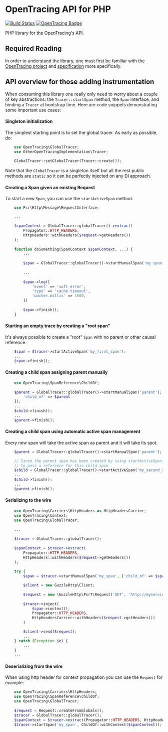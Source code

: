 # OpenTracing API for PHP

[![Build Status](https://travis-ci.org/jcchavezs/opentracing-php.svg?branch=master)](https://travis-ci.org/jcchavezs/opentracing-php) [![OpenTracing Badge](https://img.shields.io/badge/OpenTracing-enabled-blue.svg)](http://opentracing.io)

PHP library for the OpenTracing's API.

## Required Reading

In order to understand the library, one must first be familiar with the
[OpenTracing project](http://opentracing.io) and
[specification](http://opentracing.io/documentation/pages/spec.html) more specifically.

## API overview for those adding instrumentation

When consuming this library one really only need to worry
about a couple of key abstractions: the `Tracer::startSpan` method, the `Span`
interface, and binding a `Tracer` at bootstrap time. Here are code snippets
demonstrating some important use cases:

#### Singleton initialization

The simplest starting point is to set the global tracer. As early as possible, do:

```php
    use OpenTracing\GlobalTracer;
    use OtherOpenTracingImplementation\Tracer;
    
    GlobalTracer::setGlobalTracer(Tracer::create());
```

Note that the `GlobalTracer` is a singleton itself but all the rest public methods are
`static` so it can be perfectly injected on any DI approach.

#### Creating a Span given an existing Request

To start a new `Span`, you can use the `startActiveSpan` method.

```php
    use Psr\Http\Message\RequestInterface;

    ...

    $spanContext = GlobalTracer::globalTracer()->extract(
        Propagator::HTTP_HEADERS,
        HttpHeaders::withHeaders($request->getHeaders())
    );
    
    function doSomething(SpanContext $spanContext, ...) {
        ...
        
        $span = GlobalTracer::globalTracer()->startManualSpan('my_span', ['child_of' => $spanContext]);
        
        ...
        
        $span->log([
            'event' => 'soft error',
            'type' => 'cache timeout',
            'waiter.millis' => 1500,
        ])
        
        $span->finish();
    }
```

#### Starting an empty trace by creating a "root span"

It's always possible to create a "root" `Span` with no parent or other causal reference.

```php
    $span = $tracer->startActiveSpan('my_first_span');
    ...
    $span->finish();
```

#### Creating a child span assigning parent manually

```php
	use OpenTracing\SpanReference\ChildOf;
	
	$parent = GlobalTracer::globalTracer()->startManualSpan('parent');	$child = GlobalTracer::globalTracer()->startManualSpan('child', [
		'child_of' => $parent
	]);
	...
	$child->finish();
	...
	$parent->finish();
```

#### Creating a child span using automatic active span management
Every new span will take the active span as parent and it will take its spot.

```php    
	$parent = GlobalTracer::globalTracer()->startManualSpan('parent');        ...

    // Since the parent span has been created by using startActiveSpan we don't need
    // to pass a reference for this child span
    $child = GlobalTracer::globalTracer()->startActiveSpan('my_second_span');
    ... 
    $child->finish();
    ...
    $parent->finish();
```

#### Serializing to the wire

```php
    use OpenTracing\Carriers\HttpHeaders as HttpHeadersCarrier;
    use OpenTracing\Context;
    use OpenTracing\GlobalTracer;
    
    ...
    
    $tracer = GlobalTracer::globalTracer(); 
    
    $spanContext = $tracer->extract(
        Propagator::HTTP_HEADERS,
        HttpHeaders::withHeaders($request->getHeaders())
    );
    
    try {
        $span = $tracer->startManualSpan('my_span', ['child_of' => $spanContext]);

        $client = new GuzzleHttp\Client;
        
        $request = new \GuzzleHttp\Psr7\Request('GET', 'http://myservice');
        
        $tracer->inject(
            $span->context(),
            Propagator::HTTP_HEADERS,
            HttpHeadersCarrier::withHeaders($request->getHeaders())
        )

        $client->send($request);
        ...
    } catch (Exception $e) {
        ...
    }
    ...        
```

#### Deserializing from the wire

When using http header for context propagation you can use the `Request` for example:

```php
    use OpenTracing\Carriers\HttpHeaders;
    use OpenTracing\SpanReference\ChildOf;
    use OpenTracing\GlobalTracer;
    
    $request = Request::createFromGlobals();
    $tracer = GlobalTracer::globalTracer();
    $spanContext = $tracer->extract(Propagator::HTTP_HEADERS, HttpHeaders::fromRequest($request));
    $tracer->startSpan('my_span', ChildOf::withContext($spanContext)); 
```
